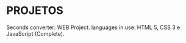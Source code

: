 # PROJETOS

Seconds converter: WEB Project. languages in use: HTML 5, CSS 3 e JavaScript (Complete).
